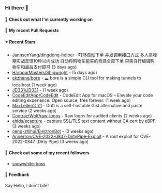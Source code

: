 ### Hi there 👋

#### 👷 Check out what I'm currently working on

#### 🔨 My recent Pull Requests


#### ⭐ Recent Stars

- [JannsenYang/dingdong-helper](https://github.com/JannsenYang/dingdong-helper) - 叮咚自动下单 并发调用接口方式 多人高峰期实战反馈10秒以内成功 自动将购物车能买的商品全部下单 只需自行编辑购物车和最后支付即可 (3 days ago)
- [HarbourMasters/Shipwright](https://github.com/HarbourMasters/Shipwright) -  (5 days ago)
- [ekzhang/bore](https://github.com/ekzhang/bore) - 🕳 bore is a simple CLI tool for making tunnels to localhost (1 week ago)
- [JD331/JD331](https://github.com/JD331/JD331) -  (1 week ago)
- [CodeEditApp/CodeEdit](https://github.com/CodeEditApp/CodeEdit) - CodeEdit App for macOS – Elevate your code editing experience. Open source, free forever. (1 week ago)
- [MaxLeiter/Drift](https://github.com/MaxLeiter/Drift) - Drift is a self-hostable Gist alternative and paste service (2 weeks ago)
- [ContractWolf/raw-logos](https://github.com/ContractWolf/raw-logos) - Raw logos for audited clients (2 weeks ago)
- [ehids/ecapture](https://github.com/ehids/ecapture) - capture SSL/TLS text content without CA cert by eBPF. (3 weeks ago)
- [peng-zhihui/ElectronBot](https://github.com/peng-zhihui/ElectronBot) -  (3 weeks ago)
- [Arinerron/CVE-2022-0847-DirtyPipe-Exploit](https://github.com/Arinerron/CVE-2022-0847-DirtyPipe-Exploit) - A root exploit for CVE-2022-0847 (Dirty Pipe) (3 weeks ago)

#### 👯 Check out some of my recent followers

- [snowwhite-boss](https://github.com/snowwhite-boss)

#### 💬 Feedback

Say Hello, I don't bite!